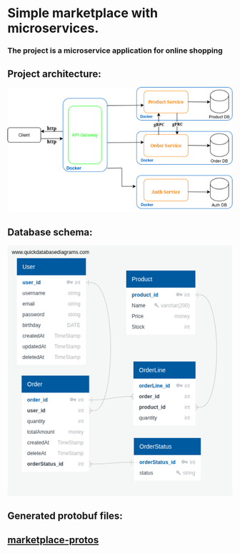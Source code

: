 # Simple marketplace with microservices.

### The project is a microservice application for online shopping

## Project architecture:
![Диграмма проекта](images/diagram.png) 

## Database schema:
![Схема базы данных](images/DbSchema.png)

## Generated protobuf files:
## [marketplace-protos](https://github.com/shoksin/marketplace-protos) ##